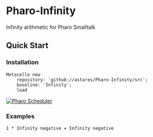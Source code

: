 # Pharo-Infinity
Infinity arithmetic for Pharo Smalltalk

## Quick Start
### Installation

```Smalltalk
Metacello new 
    repository: 'github://astares/Pharo-Infinity/src';
    baseline: 'Infinity';
    load
```

[![Pharo Scheduler](https://img.youtube.com/vi/5XmfsXLrkxM/0.jpg)](https://www.youtube.com/watch?v=5XmfsXLrkxM)

### Examples

```Smalltalk
1 * Infinity negative = Infinity negative
```
